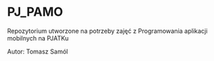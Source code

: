 # PJ_PAMO
Repozytorium utworzone na potrzeby zajęć z Programowania aplikacji mobilnych na PJATKu

Autor: Tomasz Samól
